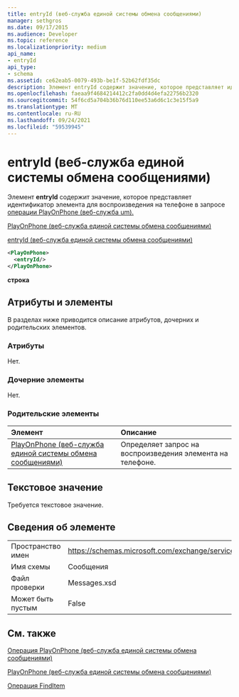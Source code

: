 ```yaml
---
title: entryId (веб-служба единой системы обмена сообщениями)
manager: sethgros
ms.date: 09/17/2015
ms.audience: Developer
ms.topic: reference
ms.localizationpriority: medium
api_name:
- entryId
api_type:
- schema
ms.assetid: ce62eab5-0079-493b-be1f-52b62fdf35dc
description: Элемент entryId содержит значение, которое представляет идентификатор элемента для воспроизведения на телефоне в запросе операции PlayOnPhone (веб-служба um).
ms.openlocfilehash: faeaa9f4684214412c2fa0dd4d4efa22756b2320
ms.sourcegitcommit: 54f6cd5a704b36b76d110ee53a6d6c1c3e15f5a9
ms.translationtype: MT
ms.contentlocale: ru-RU
ms.lasthandoff: 09/24/2021
ms.locfileid: "59539945"
---
```

# <a name="entryid-um-web-service"></a>entryId (веб-служба единой системы обмена сообщениями)

Элемент **entryId** содержит значение, которое представляет идентификатор элемента для воспроизведения на телефоне в запросе [операции PlayOnPhone (веб-служба um).](playonphone-operation-um-web-service.md) 
  
[PlayOnPhone (веб-служба единой системы обмена сообщениями)](playonphone-um-web-service.md)
  
[entryId (веб-служба единой системы обмена сообщениями)](entryid-um-web-service.md)
  
```xml
<PlayOnPhone>
  <entryId/>
</PlayOnPhone>
```

 **строка**
## <a name="attributes-and-elements"></a>Атрибуты и элементы

В разделах ниже приводится описание атрибутов, дочерних и родительских элементов.
  
### <a name="attributes"></a>Атрибуты

Нет.
  
### <a name="child-elements"></a>Дочерние элементы

Нет.
  
### <a name="parent-elements"></a>Родительские элементы

|**Элемент**|**Описание**|
|:-----|:-----|
|[PlayOnPhone (веб-служба единой системы обмена сообщениями)](playonphone-um-web-service.md) <br/> |Определяет запрос на воспроизведения элемента на телефоне.  <br/> |
   
## <a name="text-value"></a>Текстовое значение

Требуется текстовое значение.
  
## <a name="element-information"></a>Сведения об элементе

|||
|:-----|:-----|
|Пространство имен  <br/> |https://schemas.microsoft.com/exchange/services/2006/messages  <br/> |
|Имя схемы  <br/> |Сообщения  <br/> |
|Файл проверки  <br/> |Messages.xsd  <br/> |
|Может быть пустым  <br/> |False  <br/> |
   
## <a name="see-also"></a>См. также



[Операция PlayOnPhone (веб-служба единой системы обмена сообщениями)](playonphone-operation-um-web-service.md)
  
[PlayOnPhone (веб-служба единой системы обмена сообщениями)](playonphone-um-web-service.md)
  
[Операция FindItem](finditem-operation.md)

